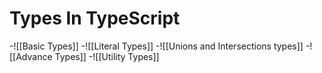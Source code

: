 # Types In TypeScript
-![[Basic Types]]
-![[Literal Types]]
-![[Unions and Intersections types]]
-![[Advance Types]] 
-![[Utility Types]]